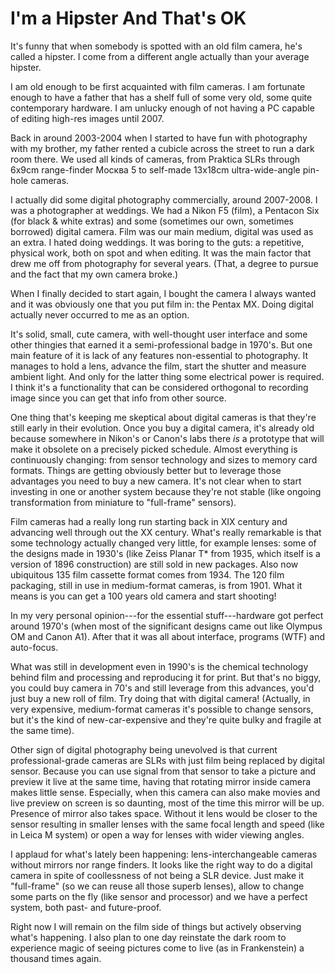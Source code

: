 # I'm a Hipster And That's OK

It's funny that when somebody is spotted with an old film camera, he's called a hipster. I come from a different angle actually than your average hipster.

I am old enough to be first acquainted with film cameras. I am fortunate enough to have a father that has a shelf full of some very old, some quite contemporary hardware. I am unlucky enough of not having a PC capable of editing high-res images until 2007.

Back in around 2003-2004 when I started to have fun with photography with my brother, my father rented a cubicle across the street to run a dark room there. We used all kinds of cameras, from Praktica SLRs through 6x9cm range-finder Москва 5 to self-made 13x18cm ultra-wide-angle pin-hole cameras.

I actually did some digital photography commercially, around 2007-2008. I was a photographer at weddings. We had a Nikon F5 (film), a Pentacon Six (for black & white extras) and some (sometimes our own, sometimes borrowed) digital camera. Film was our main medium, digital was used as an extra. I hated doing weddings. It was boring to the guts: a repetitive, physical work, both on spot and when editing. It was the main factor that drew me off from photography for several years. (That, a degree to pursue and the fact that my own camera broke.)

When I finally decided to start again, I bought the camera I always wanted and it was obviously one that you put film in: the Pentax MX. Doing digital actually never occurred to me as an option.

It's solid, small, cute camera, with well-thought user interface and some other thingies that earned it a semi-professional badge in 1970's. But one main feature of it is lack of any features non-essential to photography. It manages to hold a lens, advance the film, start the shutter and measure ambient light. And only for the latter thing some electrical power is required. I think it's a functionality that can be considered orthogonal to recording image since you can get that info from other source.

One thing that's keeping me skeptical about digital cameras is that they're still early in their evolution. Once you buy a digital camera, it's already old because somewhere in Nikon's or Canon's labs there _is_ a prototype that will make it obsolete on a precisely picked schedule. Almost everything is continuously changing: from sensor technology and sizes to memory card formats. Things are getting obviously better but to leverage those advantages you need to buy a new camera. It's not clear when to start investing in one or another system because they're not stable (like ongoing transformation from miniature to "full-frame" sensors).

Film cameras had a really long run starting back in XIX century and advancing  well through out the XX century. What's really remarkable is that some technology actually changed very little, for example lenses: some of the designs made in 1930's (like Zeiss Planar T* from 1935, which itself is a version of 1896 construction) are still sold in new packages. Also now ubiquitous 135 film cassette format comes from 1934. The 120 film packaging, still in use in medium-format cameras, is from 1901. What it means is you can get a 100 years old camera and start shooting!

In my very personal opinion---for the essential stuff---hardware got perfect around 1970's (when most of the significant designs came out like Olympus OM and Canon A1). After that it was all about interface, programs (WTF) and auto-focus.

What was still in development even in 1990's is the chemical technology behind film and processing and reproducing it for print. But that's no biggy, you could buy camera in 70's and still leverage from this advances, you'd just buy a new roll of film. Try doing that with digital camera! (Actually, in very expensive, medium-format cameras it's possible to change sensors, but it's the kind of new-car-expensive and they're quite bulky and fragile at the same time).

Other sign of digital photography being unevolved is that current professional-grade cameras are SLRs with just film being replaced by digital sensor. Because you can use signal from that sensor to take a picture and preview it live at the same time, having that rotating mirror inside camera makes little sense. Especially, when this camera can also make movies and live preview on screen is so daunting, most of the time this mirror will be up. Presence of mirror also takes space. Without it lens would be closer to the sensor resulting in smaller lenses with the same focal length and speed (like in Leica M system) or open a way for lenses with wider viewing angles.

I applaud for what's lately been happening: lens-interchangeable cameras without mirrors nor range finders. It looks like the right way to do a digital camera in spite of coollessness of not being a SLR device. Just make it "full-frame" (so we can reuse all those superb lenses), allow to change some parts on the fly (like sensor and processor) and we have a perfect system, both past- and future-proof.

Right now I will remain on the film side of things but actively observing what's happening. I also plan to one day reinstate the dark room to experience magic of seeing pictures come to live (as in Frankenstein) a thousand times again.
